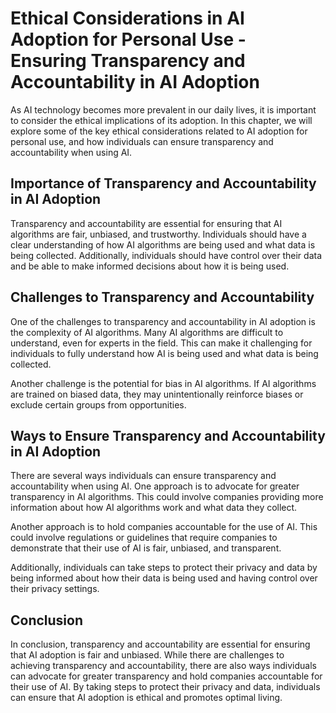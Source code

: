 Ethical Considerations in AI Adoption for Personal Use - Ensuring Transparency and Accountability in AI Adoption
===========================================================================================================================

As AI technology becomes more prevalent in our daily lives, it is important to consider the ethical implications of its adoption. In this chapter, we will explore some of the key ethical considerations related to AI adoption for personal use, and how individuals can ensure transparency and accountability when using AI.

Importance of Transparency and Accountability in AI Adoption
------------------------------------------------------------

Transparency and accountability are essential for ensuring that AI algorithms are fair, unbiased, and trustworthy. Individuals should have a clear understanding of how AI algorithms are being used and what data is being collected. Additionally, individuals should have control over their data and be able to make informed decisions about how it is being used.

Challenges to Transparency and Accountability
---------------------------------------------

One of the challenges to transparency and accountability in AI adoption is the complexity of AI algorithms. Many AI algorithms are difficult to understand, even for experts in the field. This can make it challenging for individuals to fully understand how AI is being used and what data is being collected.

Another challenge is the potential for bias in AI algorithms. If AI algorithms are trained on biased data, they may unintentionally reinforce biases or exclude certain groups from opportunities.

Ways to Ensure Transparency and Accountability in AI Adoption
-------------------------------------------------------------

There are several ways individuals can ensure transparency and accountability when using AI. One approach is to advocate for greater transparency in AI algorithms. This could involve companies providing more information about how AI algorithms work and what data they collect.

Another approach is to hold companies accountable for the use of AI. This could involve regulations or guidelines that require companies to demonstrate that their use of AI is fair, unbiased, and transparent.

Additionally, individuals can take steps to protect their privacy and data by being informed about how their data is being used and having control over their privacy settings.

Conclusion
----------

In conclusion, transparency and accountability are essential for ensuring that AI adoption is fair and unbiased. While there are challenges to achieving transparency and accountability, there are also ways individuals can advocate for greater transparency and hold companies accountable for their use of AI. By taking steps to protect their privacy and data, individuals can ensure that AI adoption is ethical and promotes optimal living.
